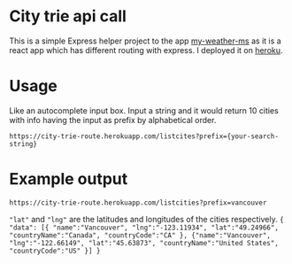 
# City trie api call

This is a simple Express helper project to the app [my-weather-ms](https://github.com/fourierz517/my-weather-ms/) 
as it is a react app which has different routing with express.
I deployed it on [heroku](https://city-trie-route.herokuapp.com/).

# Usage

Like an autocomplete input box. Input a string and it would return 10 cities with info having the input as prefix by alphabetical order.

`https://city-trie-route.herokuapp.com/listcites?prefix={your-search-string}`

# Example output

`https://city-trie-route.herokuapp.com/listcities?prefix=vancouver`

`"lat"` and `"lng"` are the latitudes and longitudes of the cities respectively.
`
{ "data":
    [{
        "name":"Vancouver",
        "lng":"-123.11934",
        "lat":"49.24966",
        "countryName":"Canada",
        "countryCode":"CA"
    },
    {"name":"Vancouver",
    "lng":"-122.66149",
    "lat":"45.63873",
    "countryName":"United States",
    "countryCode":"US"
    }]
}
`
